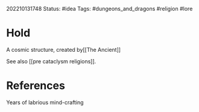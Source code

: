 202210131748
Status: #idea
Tags: #dungeons_and_dragons #religion #lore 

# Hold
A cosmic structure, created by[[The Ancient]]

See also [[pre cataclysm religions]].

# References

Years of labrious mind-crafting